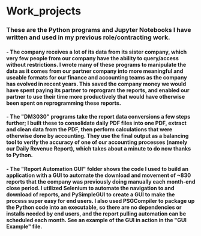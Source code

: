 # Work_projects
### These are the Python programs and Jupyter Notebooks I have written and used in my previous role/contracting work.
#### - The company receives a lot of its data from its sister company, which very few people from our company have the ability to query/access without restrictions. I wrote many of these programs to manipulate the data as it comes from our partner company into more meaningful and useable formats for our finance and accounting teams as the company has evolved in recent years. This saved the company money we would have spent paying its partner to reprogram the reports, and enabled our partner to use their time more productively that would have otherwise been spent on reprogramming these reports.
#### - The "DM3030" programs take the report data conversions a few steps further; I built these to consolidate daily PDF files into one PDF, extract and clean data from the PDF, then perform calculations that were otherwise done by accounting. They use the final output as a balancing tool to verify the accuracy of one of our accounting processes (namely our Daily Revenue Report), which takes about a minute to do now thanks to Python.
#### - The "Report Automation GUI" folder shows the code I used to build an application with a GUI to automate the download and movement of ~830 reports that the company was previously doing manually each month-end close period. I utilized Selenium to automate the navigation to and download of reports, and PySimpleGUI to create a GUI to make the process super easy for end users. I also used PSGCompiler to package up the Python code into an executable, so there are no dependencies or installs needed by end users, and the report pulling automation can be scheduled each month. See an example of the GUI in action in the "GUI Example" file. 
